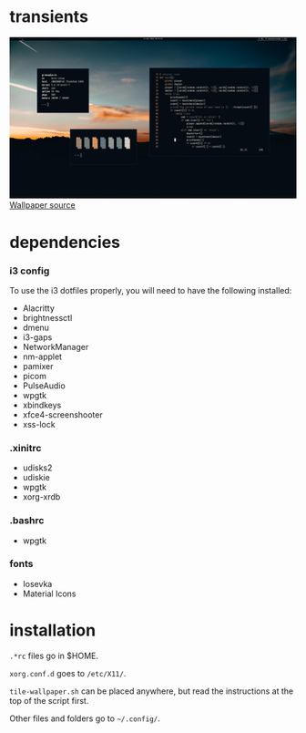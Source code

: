 # transients
![Screenshot](/Screenshots/screenshot7.png)
[Wallpaper source](https://www.reddit.com/r/wallpapers/comments/gq10v2/sunset_over_mt_shasta_5616x3744/)
# dependencies
### i3 config
To use the i3 dotfiles properly, you will need to have the following installed:
- Alacritty
- brightnessctl
- dmenu
- i3-gaps
- NetworkManager
- nm-applet
- pamixer
- picom
- PulseAudio
- wpgtk
- xbindkeys
- xfce4-screenshooter
- xss-lock

### .xinitrc
- udisks2
- udiskie
- wpgtk
- xorg-xrdb

### .bashrc
- wpgtk

### fonts
- Iosevka
- Material Icons
# installation
``.*rc`` files go in $HOME.

``xorg.conf.d`` goes to ``/etc/X11/``.

``tile-wallpaper.sh`` can be placed anywhere, but read the instructions at the top of the script first.

Other files and folders go to ``~/.config/``.

